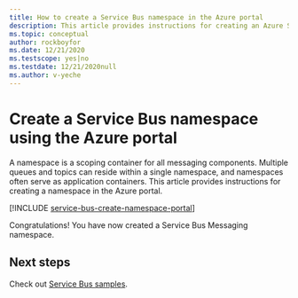 ```yaml
---
title: How to create a Service Bus namespace in the Azure portal
description: This article provides instructions for creating an Azure Service Bus namespace in the Azure portal. 
ms.topic: conceptual
author: rockboyfor
ms.date: 12/21/2020
ms.testscope: yes|no
ms.testdate: 12/21/2020null
ms.author: v-yeche
---
```


# Create a Service Bus namespace using the Azure portal

A namespace is a scoping container for all messaging components. Multiple queues and topics can reside within a single namespace, and namespaces often serve as application containers. This article provides instructions for creating a namespace in the Azure portal. 

[!INCLUDE [service-bus-create-namespace-portal](../../includes/service-bus-create-namespace-portal.md)]

Congratulations! You have now created a Service Bus Messaging namespace.

## Next steps
Check out [Service Bus samples](https://docs.azure.cn/samples/azure/azure-sdk-for-net/azuremessagingservicebus-samples/).

[create-namespace-using-arm]: service-bus-resource-manager-overview.md


<!-- Update_Description: new article about service bus create namespace portal -->
<!--NEW.date: 12/21/2020-->